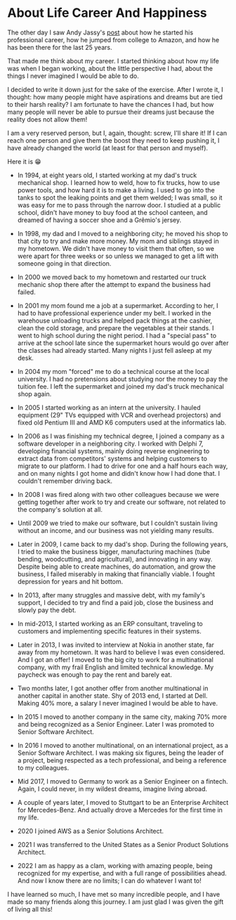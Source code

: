 # About Life Career And Happiness

The other day I saw Andy Jassy's [post](https://www.linkedin.com/posts/andy-jassy-8b1615_today-is-my-25th-anniversary-at-amazon-activity-6927972219654483968-uFhr?utm_source=linkedin_share&utm_medium=member_desktop_web) about how he started his professional career, how he jumped from college to Amazon, and how he has been there for the last 25 years.

That made me think about my career. I started thinking about how my life was when I began working, about the little perspective I had, about the things I never imagined I would be able to do.

I decided to write it down just for the sake of the exercise. After I wrote it, I thought: how many people might have aspirations and dreams but are tied to their harsh reality? I am fortunate to have the chances I had, but how many people will never be able to pursue their dreams just because the reality does not allow them!

I am a very reserved person, but I, again, thought: screw, I'll share it! If I can reach one person and give them the boost they need to keep pushing it, I have already changed the world (at least for that person and myself).

Here it is 😁

* In 1994, at eight years old, I started working at my dad's truck mechanical shop. I learned how to weld, how to fix trucks, how to use power tools, and how hard it is to make a living. I used to go into the tanks to spot the leaking points and get them welded; I was small, so it was easy for me to pass through the narrow door. I studied at a public school, didn't have money to buy food at the school canteen, and dreamed of having a soccer shoe and a Grêmio's jersey.

* In 1998, my dad and I moved to a neighboring city; he moved his shop to that city to try and make more money. My mom and siblings stayed in my hometown. We didn't have money to visit them that often, so we were apart for three weeks or so unless we managed to get a lift with someone going in that direction.

* In 2000 we moved back to my hometown and restarted our truck mechanic shop there after the attempt to expand the business had failed.

* In 2001 my mom found me a job at a supermarket. According to her, I had to have professional experience under my belt. I worked in the warehouse unloading trucks and helped pack things at the cashier, clean the cold storage, and prepare the vegetables at their stands. I went to high school during the night period. I had a "special pass" to arrive at the school late since the supermarket hours would go over after the classes had already started. Many nights I just fell asleep at my desk.

* In 2004 my mom "forced" me to do a technical course at the local university. I had no pretensions about studying nor the money to pay the tuition fee. I left the supermarket and joined my dad's truck mechanical shop again.

* In 2005 I started working as an intern at the university. I hauled equipment (29" TVs equipped with VCR and overhead projectors) and fixed old Pentium III and AMD K6 computers used at the informatics lab.

* In 2006 as I was finishing my technical degree, I joined a company as a software developer in a neighboring city. I worked with Delphi 7, developing financial systems, mainly doing reverse engineering to extract data from competitors' systems and helping customers to migrate to our platform. I had to drive for one and a half hours each way, and on many nights I got home and didn't know how I had done that. I couldn't remember driving back.

* In 2008 I was fired along with two other colleagues because we were getting together after work to try and create our software, not related to the company's solution at all.

* Until 2009 we tried to make our software, but I couldn't sustain living without an income, and our business was not yielding many results.

* Later in 2009, I came back to my dad's shop. During the following years, I tried to make the business bigger, manufacturing machines (tube bending, woodcutting, and agricultural), and innovating in any way. Despite being able to create machines, do automation, and grow the business, I failed miserably in making that financially viable. I fought depression for years and hit bottom.

* In 2013, after many struggles and massive debt, with my family's support, I decided to try and find a paid job, close the business and slowly pay the debt.

* In mid-2013, I started working as an ERP consultant, traveling to customers and implementing specific features in their systems.

* Later in 2013, I was invited to interview at Nokia in another state, far away from my hometown. It was hard to believe I was even considered. And I got an offer! I moved to the big city to work for a multinational company, with my frail English and limited technical knowledge. My paycheck was enough to pay the rent and barely eat.

* Two months later, I got another offer from another multinational in another capital in another state. Shy of 2013 end, I started at Dell. Making 40% more, a salary I never imagined I would be able to have.

* In 2015 I moved to another company in the same city, making 70% more and being recognized as a Senior Engineer. Later I was promoted to Senior Software Architect.

* In 2016 I moved to another multinational, on an international project, as a Senior Software Architect. I was making six figures, being the leader of a project, being respected as a tech professional, and being a reference to my colleagues.

* Mid 2017, I moved to Germany to work as a Senior Engineer on a fintech. Again, I could never, in my wildest dreams, imagine living abroad.

* A couple of years later, I moved to Stuttgart to be an Enterprise Architect for Mercedes-Benz. And actually drove a Mercedes for the first time in my life.

* 2020 I joined AWS as a Senior Solutions Architect.

* 2021 I was transferred to the United States as a Senior Product Solutions Architect.

* 2022 I am as happy as a clam, working with amazing people, being recognized for my expertise, and with a full range of possibilities ahead. And now I know there are no limits; I can do whatever I want to!

I have learned so much, I have met so many incredible people, and I have made so many friends along this journey. I am just glad I was given the gift of living all this!
